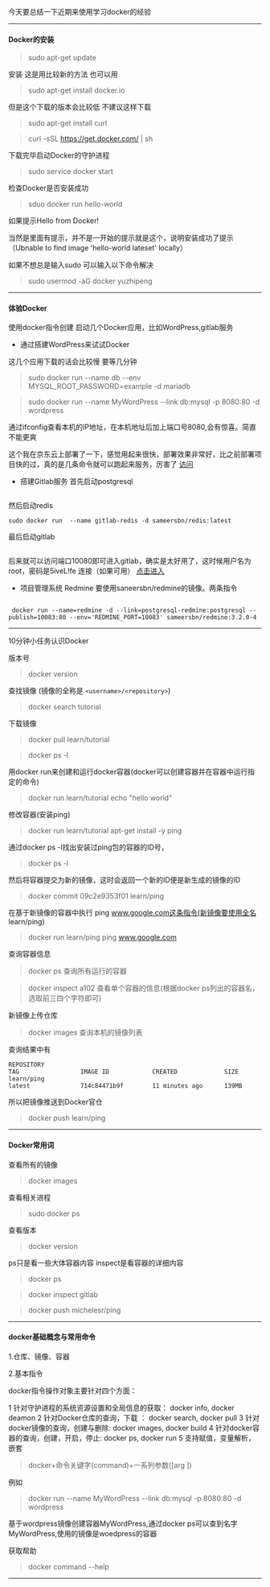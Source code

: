 今天要总结一下近期来使用学习docker的经验

****
#### Docker的安装
>sudo apt-get update

安装  这是用比较新的方法 也可以用
>  sudo apt-get install docker.io

但是这个下载的版本会比较低  不建议这样下载

> sudo apt-get install curl

> curl -sSL  https://get.docker.com/  | sh

下载完毕启动Docker的守护进程

>sudo service docker start

检查Docker是否安装成功
> sduo docker run hello-world 

如果提示Hello from Docker! 

当然是里面有提示，并不是一开始的提示就是这个，说明安装成功了提示（Ubnable to find image 'hello-world lateset' locally）

如果不想总是输入sudo 可以输入以下命令解决
>sudo usermod  -aG docker yuzhipeng

****

#### 体验Docker
使用docker指令创建 启动几个Docker应用，比如WordPress,gitlab服务


* 通过搭建WordPress来试试Docker

这几个应用下载的话会比较慢 要等几分钟

> sudo docker run --name db --env MYSQL_ROOT_PASSWORD=example -d mariadb

> sudo  docker run --name MyWordPress  --link db:mysql -p 8080:80 -d wordpress 

通过ifconfig查看本机的IP地址，在本机地址后加上端口号8080,会有惊喜。简直不能更爽

这个我在京东云上部署了一下，感觉用起来很快，部署效果非常好，比之前部署项目快的过，真的是几条命令就可以跑起来服务，厉害了  [访问](http://116.196.76.223:8079/)


* 搭建Gitlab服务
首先启动postgresql

```sudo docker run --name gitlab-postgresql -d --env 'DB_NAME=gitlabhq_production' --env 'DB_USER=gitlab' --env 'DB_PASS=password' sameersbn/postgresql:9.4-12
```
然后启动redis
```
sudo docker run  --name gitlab-redis -d sameersbn/redis:latest 
```
最后启动gitlab

```sudo docker run --name gitlab -d --link gitlab-postgresql:postgresql --link gitlab-redis:redisio --publish 10022:22 --publish 10080:80 --env  'GITLAB_PORT=10080' --env 'GITLAB_SSH_PORT=10022' --env 'GITLAB_SECRETS_DB_KEY_BASE=long-and-random-alpha-numeric-string' sameersbn/gitlab:8.4.4
```
后来就可以访问端口10080即可进入gitlab，确实是太好用了，这时候用户名为root，密码是5iveL!fe   连接（如果可用） [点击进入](http://116.196.76.223:10080)

* 项目管理系统 Redmine
要使用saneersbn/redmine的镜像。两条指令
```sudo docker run --name=postgresql-redmine -d --env='DB_NAME=redmine_production' --env='DB_USER=redmine' --env='DB_PASS=password' sameersbn/postgresql:9.4-12

 docker run --name=redmine -d --link=postgresql-redmine:postgresql --publish=10083:80 --env='REDMINE_PORT=10083' sameersbn/redmine:3.2.0-4
```

**** 
10分钟小任务认识Docker

版本号
>docker version

查找镜像 (镜像的全称是  ```<username>/<repository>```)

>docker search tutorial

下载镜像
>docker pull learn/tutorial 

>docker ps -l

用docker run来创建和运行docker容器(docker可以创建容器并在容器中运行指定的命令)
>docker run learn/tutorial  echo "hello world"

修改容器(安装ping)
>docker run learn/tutorial apt-get install -y ping

通过docker ps -l找出安装过ping包的容器的ID号，
>docker ps -l

然后将容器提交为新的镜像，这时会返回一个新的ID便是新生成的镜像的ID
>docker commit 09c2e9353f01 learn/ping

在基于新镜像的容器中执行 ping www.google.com这条指令(新镜像要使用全名 learn/ping)
> docker run learn/ping ping www.google.com

查询容器信息

>docker ps    查询所有运行的容器

>docker inspect a102  查看单个容器的信息(根据docker ps列出的容器名，选取前三四个字符即可)

新镜像上传仓库

>docker images  查询本机的镜像列表

查询结果中有
```
REPOSITORY                                                                      TAG                 IMAGE ID            CREATED             SIZE
learn/ping                                                                      latest              714c84471b9f        11 minutes ago      139MB
```
所以把镜像推送到Docker官仓

> docker push learn/ping

****

#### Docker常用词

查看所有的镜像
>docker images 

查看相关进程
>sudo docker ps

查看版本
>docker version

ps只是看一些大体容器内容 inspect是看容器的详细内容
>docker ps 

>docker inspect gitlab

>docker push michelesr/ping 

****
#### docker基础概念与常用命令
1.仓库、镜像、容器

2.基本指令

docker指令操作对象主要针对四个方面：

 1 针对守护进程的系统资源设置和全局信息的获取： docker info, docker deamon
 2 针对Docker仓库的查询，下载 ： docker search, docker pull
 3 针对docker镜像的查询，创建与删除: docker images, docker build
 4 针对docker容器的查询，创建，开启，停止: docker ps, docker run
 5 支持赋值，变量解析，嵌套

>docker+命令关键字(command)+一系列参数([arg  ])

例如
>docker run --name MyWordPress --link db:mysql -p 8080:80 -d wordpress

基于wordpress镜像创建容器MyWordPress,通过docker ps可以查到名字MyWordPress,使用的镜像是woedpress的容器


获取帮助
>docker command --help


*****
#### 


